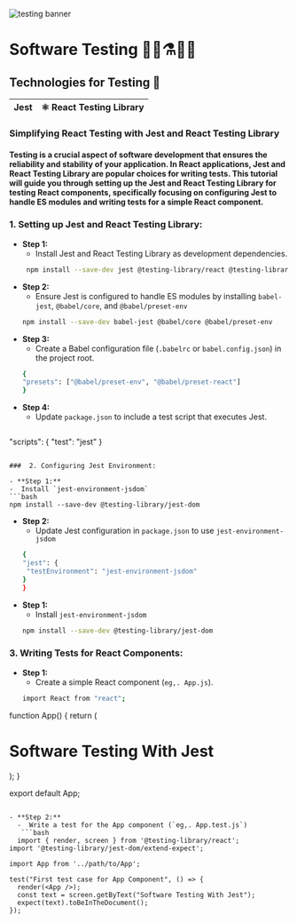 ![testing banner](https://i.ibb.co/yQq8jxF/software-testing.jpg)
# Software Testing 🔬📰⚗️👨‍🔬


## Technologies for Testing 🚩
| Jest               |⚛ React Testing Library |
|------------------------|------------------- |

### Simplifying React Testing with Jest and React Testing Library
#### Testing is a crucial aspect of software development that ensures the reliability and stability of your application. In React applications, Jest and React Testing Library are popular choices for writing tests. This tutorial will guide you through setting up the Jest and React Testing Library for testing React components, specifically focusing on configuring Jest to handle ES modules and writing tests for a simple React component.

### 1. Setting up Jest and React Testing Library:

- **Step 1:**
  - Install Jest and React Testing Library as development dependencies.
   ```bash
    npm install --save-dev jest @testing-library/react @testing-library/jest-dom
   ```
- **Step 2:**
  -  Ensure Jest is configured to handle ES modules by installing `babel-jest`, `@babel/core`, and `@babel/preset-env`
   ```bash
   npm install --save-dev babel-jest @babel/core @babel/preset-env
   ```
- **Step 3:**
  -  Create a Babel configuration file (`.babelrc` or `babel.config.json`) in the project root.
   ```bash
   {
   "presets": ["@babel/preset-env", "@babel/preset-react"]
   }
   ```
- **Step 4:**
  -  Update `package.json` to include a test script that executes Jest.
   ```bash
 "scripts": {
  "test": "jest"
}
   ```

###  2. Configuring Jest Environment:

- **Step 1:**
  -  Install `jest-environment-jsdom`
   ```bash
  npm install --save-dev @testing-library/jest-dom
   ```
- **Step 2:**
  -   Update Jest configuration in `package.json` to use `jest-environment-jsdom`
   ```bash
  {
  "jest": {
    "testEnvironment": "jest-environment-jsdom"
  }
   }
   ```
- **Step 1:**
  -  Install `jest-environment-jsdom`
   ```bash
  npm install --save-dev @testing-library/jest-dom
   ```

### 3. Writing Tests for React Components:

- **Step 1:**
  -  Create a simple React component (`eg,. App.js`).
   ```bash
  import React from "react";

function App() {
  return (
    <div>
      <h1>Software Testing With Jest</h1>
    </div>
  );
}

export default App;

```

- **Step 2:**
  -  Write a test for the App component (`eg,. App.test.js`)
   ```bash
  import { render, screen } from '@testing-library/react';
import '@testing-library/jest-dom/extend-expect'; 

import App from '../path/to/App'; 

test("First test case for App Component", () => {
  render(<App />);
  const text = screen.getByText("Software Testing With Jest");
  expect(text).toBeInTheDocument();
});

 ```




